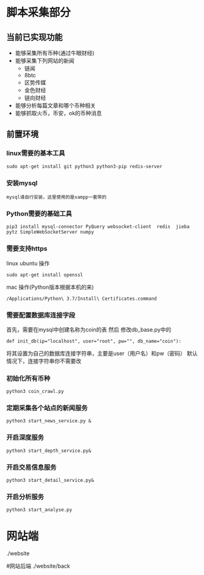 # 脚本采集部分 
## 当前已实现功能
- 能够采集所有币种(通过牛眼财经)
- 能够采集下列网站的新闻
    - 链闻
    - 8btc
    - 区势传媒
    - 金色财经
    - 链向财经
- 能够分析每篇文章和哪个币种相关
- 能够抓取火币，币安，ok的币种消息
## 前置环境

### linux需要的基本工具
```
sudo apt-get install git python3 python3-pip redis-server 
```
### 安装mysql
```
mysql请自行安装，这里使用的是xampp一套带的
```

### Python需要的基础工具

```
pip3 install mysql-connector PyQuery websocket-client  redis  jieba pytz SimpleWebSocketServer numpy
```


### 需要支持https
linux ubuntu 操作
```
sudo apt-get install openssl
```

mac 操作(Python版本根据本机的来)
```
/Applications/Python\ 3.7/Install\ Certificates.command
```

### 需要配置数据库连接字段
首先，需要在mysql中创建名称为coin的表
然后
修改db_base.py中的
```
def init_db(ip="localhost", user="root", pw="", db_name="coin"):
```
将其设置为自己的数据库连接字符串，主要是user（用户名）和pw（密码）
默认情况下，连接字符串你不需要改
### 初始化所有币种 
```
python3 coin_crawl.py
```

### 定期采集各个站点的新闻服务
```
python3 start_news_service.py &
```
### 开启深度服务
```
python3 start_depth_service.py&
```

### 开启交易信息服务
```
python3 start_detail_service.py&
```
### 开启分析服务
```
python3 start_analyse.py
```
# 网站端
./website

#网站后端
./website/back